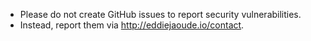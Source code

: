 - Please do not create GitHub issues to report security vulnerabilities. 
- Instead, report them via <http://eddiejaoude.io/contact>.
